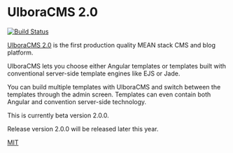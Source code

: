 UlboraCMS 2.0 
==============

[![Build Status][travis-image]][travis-url]


[UlboraCMS 2.0](http://www.ulboracms.org) is the first production quality MEAN stack CMS and blog platform.

UlboraCMS lets you choose either Angular templates or templates built with conventional server-side template engines like EJS or Jade.

You can build multiple templates with UlboraCMS and switch between the templates through the admin screen. Templates can even contain both Angular and convention server-side technology.



This is currently beta version 2.0.0.

Release version 2.0.0 will be released later this year.


[MIT](LICENSE)



[travis-image]: https://img.shields.io/travis/Ulbora/ulboracms.svg?style=flat
[travis-url]: https://travis-ci.org/Ulbora/ulboracms
